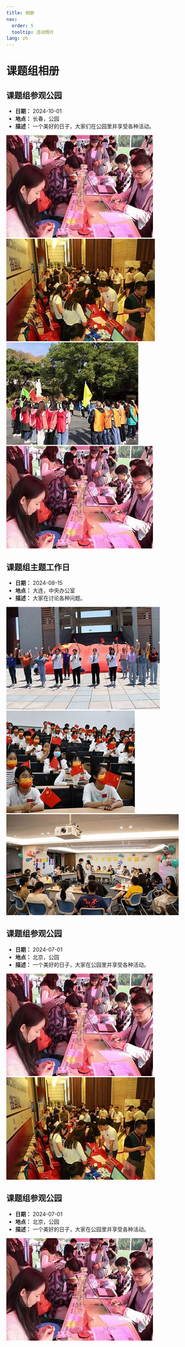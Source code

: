 ```yaml
---
title: 相册
nav:
  order: 5
  tooltip: 活动照片
lang: zh
---
```


<link rel="stylesheet" href="{{ '/assets/css/gallery.css' | relative_url }}">

# 课题组相册

## 课题组参观公园
- **日期：** 2024-10-01
- **地点：** 长春，公园
- **描述：** 一个美好的日子，大家们在公园里并享受各种活动。

<div class="photos">
  <div class="photo">
    <img src="/images/gallery/20241001-1.jpg" alt="团队聚会举行一场卧休">
  </div>
  <div class="photo">
    <img src="/images/gallery/20241001-2.jpg" alt="在湖上游船">
  </div>
  <div class="photo">
    <img src="/images/gallery/20241001-3.jpg" alt="享受美景">
  </div>
  <div class="photo">
    <img src="/images/gallery/20241001-1.jpg" alt="享受美景">
  </div>
</div>

<!-- section break -->

## 课题组主题工作日
- **日期：** 2024-08-15
- **地点：** 大连，中央办公室
- **描述：** 大家在讨论各种问题。

<div class="photos">
  <div class="photo">
    <img src="/images/gallery/20240815-1.jpg" alt="团队聚会举行一场卧休">
  </div>
  <div class="photo">
    <img src="/images/gallery/20240815-2.jpg" alt="在湖上游船">
  </div>
  <div class="photo">
    <img src="/images/gallery/20240815-3.jpg" alt="享受美景">
  </div>
</div>

<!-- section break -->

## 课题组参观公园
- **日期：** 2024-07-01
- **地点：** 北京，公园
- **描述：** 一个美好的日子，大家在公园里并享受各种活动。

<div class="photos">
  <div class="photo">
    <img src="/images/gallery/20241001-1.jpg" alt="团队聚会举行一场卧休">
  </div>
  <div class="photo">
    <img src="/images/gallery/20241001-2.jpg" alt="在湖上游船">
  </div>
</div>

<!-- section break -->

## 课题组参观公园
- **日期：** 2024-07-01
- **地点：** 北京，公园
- **描述：** 一个美好的日子，大家在公园里并享受各种活动。

<div class="photos">
  <div class="photo">
    <img src="/images/gallery/20241001-1.jpg" alt="团队聚会举行一场卧休">
  </div>
</div>
